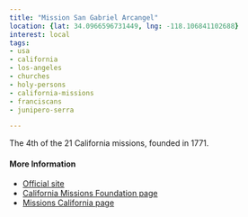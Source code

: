 ```yaml
---
title: "Mission San Gabriel Arcangel"
location: {lat: 34.0966596731449, lng: -118.106841102688}
interest: local
tags:
- usa
- california
- los-angeles
- churches
- holy-persons
- california-missions
- franciscans
- junipero-serra

---
```



The 4th of the 21 California missions, founded in 1771.

#### More Information

* [Official site](http://www.missionsangabriel.org/)
* [California Missions Foundation page](https://californiamissionsfoundation.org/mission-san-gabriel/)
* [Missions California page](https://www.missionscalifornia.com/missions/san-gabriel-arcangel/)





